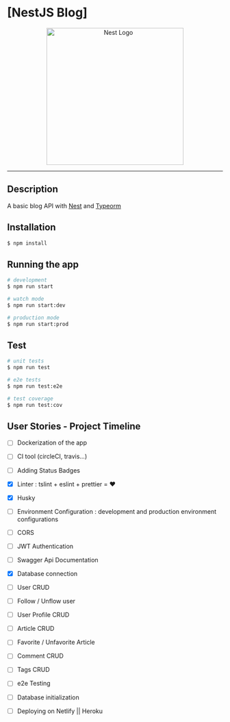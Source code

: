 # [NestJS Blog]

<p align="center">
  <a href="http://nestjs.com/" target="blank"><img src="https://nestjs.com/img/logo_text.svg" width="320" alt="Nest Logo" /></a>
</p>

---

## Description

A basic blog API with [Nest](https://github.com/nestjs/nest) and [Typeorm](https://github.com/typeorm/typeorm)

## Installation

```bash
$ npm install
```

## Running the app

```bash
# development
$ npm run start

# watch mode
$ npm run start:dev

# production mode
$ npm run start:prod
```

## Test

```bash
# unit tests
$ npm run test

# e2e tests
$ npm run test:e2e

# test coverage
$ npm run test:cov
```

## User Stories - Project Timeline

- [ ] Dockerization of the app

- [ ] CI tool (circleCI, travis...)

- [ ] Adding Status Badges

- [x] Linter : tslint + eslint + prettier = ❤️

- [x] Husky

- [ ] Environment Configuration : development and production environment configurations

- [ ] CORS

- [ ] JWT Authentication

- [ ] Swagger Api Documentation

- [x] Database connection

- [ ] User CRUD

- [ ] Follow / Unflow user

- [ ] User Profile CRUD

- [ ] Article CRUD

- [ ] Favorite / Unfavorite Article

- [ ] Comment CRUD

- [ ] Tags CRUD

- [ ] e2e Testing

- [ ] Database initialization

- [ ] Deploying on Netlify || Heroku
